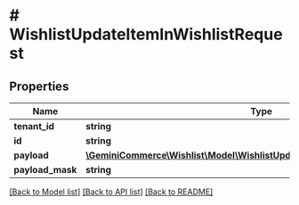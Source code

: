 # # WishlistUpdateItemInWishlistRequest


## Properties


Name | Type | Description | Notes
------------ | ------------- | ------------- | -------------
**tenant_id**| **string** |   |
**id**| **string** |   |
**payload**| [**\GeminiCommerce\Wishlist\Model\WishlistUpdateItemInWishlistRequestPayload**](WishlistUpdateItemInWishlistRequestPayload.md) |   |
**payload_mask**| **string** |   |


[[Back to Model list]](../../README.md#models) [[Back to API list]](../../README.md#endpoints) [[Back to README]](../../README.md)